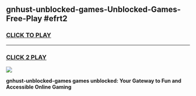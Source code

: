 
## gnhust-unblocked-games-Unblocked-Games-Free-Play #efrt2
<h3>
<a href="https://us.freeplayer.one?title=gnhust-unblocked-games&ref=9M">CLICK TO PLAY</a></h3>
<hr>

<h3>
<a href="https://us.freeplayer.one?title=gnhust-unblocked-games&ref=9M">CLICK 2 PLAY</a>
  
</h3>

<a href="https://us.freeplayer.one?title=gnhust-unblocked-games&ref=9M"><img src="https://clearcache.store/games.png"></a>


**gnhust-unblocked-games games unblocked: Your Gateway to Fun and Accessible Online Gaming**
